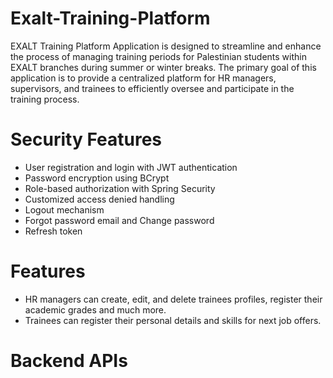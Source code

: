 # Exalt-Training-Platform
EXALT Training Platform Application is designed to streamline and enhance the process of managing training periods for Palestinian students within EXALT branches during summer or winter breaks.
The primary goal of this application is to provide a centralized platform for HR managers, supervisors, and trainees to efficiently oversee and participate in the training process.


# Security Features

- User registration and login with JWT authentication
- Password encryption using BCrypt
- Role-based authorization with Spring Security
- Customized access denied handling
- Logout mechanism
- Forgot password email and Change password
- Refresh token

# Features

- HR managers can create, edit, and delete trainees profiles, register their academic grades and much more.
- Trainees can register their personal details and skills for next job offers.

# Backend APIs 


